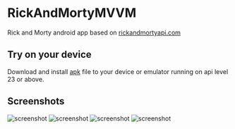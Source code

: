 # RickAndMortyMVVM
Rick and Morty android app based on [rickandmortyapi.com](https://rickandmortyapi.com)

## Try on your device
Download and install [apk](apk/RickAndMortyMVVM.apk) file to your device or emulator running on api level 23 or above.

## Screenshots
![screenshot](screenshots/1.png)&nbsp;![screenshot](screenshots/2.png)&nbsp;![screenshot](screenshots/3.png)&nbsp;![screenshot](screenshots/demo.gif)
